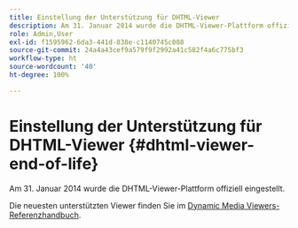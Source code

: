 ```yaml
---
title: Einstellung der Unterstützung für DHTML-Viewer
description: Am 31. Januar 2014 wurde die DHTML-Viewer-Plattform offiziell eingestellt.
role: Admin,User
exl-id: f1595962-6da3-441d-838e-c1140745c088
source-git-commit: 24a4a43cef9a579f9f2992a41c582f4a6c775bf3
workflow-type: ht
source-wordcount: '40'
ht-degree: 100%

---
```


# Einstellung der Unterstützung für DHTML-Viewer {#dhtml-viewer-end-of-life}

Am 31. Januar 2014 wurde die DHTML-Viewer-Plattform offiziell eingestellt.

Die neuesten unterstützten Viewer finden Sie im [Dynamic Media Viewers-Referenzhandbuch](https://experienceleague.adobe.com/docs/dynamic-media-developer-resources.html?lang=de).
